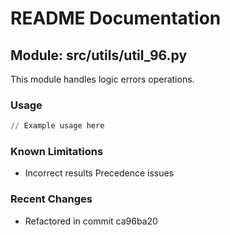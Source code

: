 # README Documentation

## Module: src/utils/util_96.py

This module handles logic errors operations.

### Usage

```python
// Example usage here
```

### Known Limitations

- Incorrect results Precedence issues

### Recent Changes

- Refactored in commit ca96ba20
